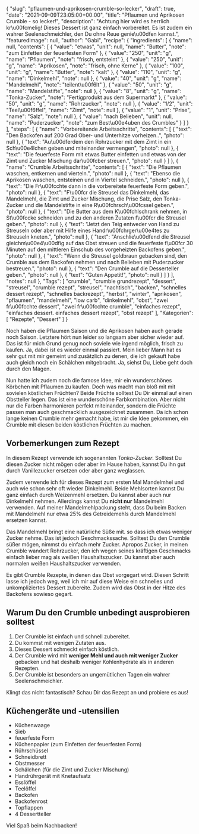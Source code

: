 {
    "slug": "pflaumen-und-aprikosen-crumble-so-lecker",
    "draft": true,
    "date": "2021-09-09T23:05:00+00:00",
    "title": "Pflaumen und Aprikosen Crumble - so lecker!",
    "description": "Achtung hier wird es herrlich kr\u00fcmelig! Dieses Dessert ist ganz einfach vorbereitet. Es ist zudem ein wahrer Seelenschmeichler, den Du ohne Reue genie\u00dfen kannst.",
    "featuredImage": null,
    "author": "Gabi",
    "recipe": {
        "ingredients": [
            {
                "name": null,
                "contents": [
                    {
                        "value": "etwas",
                        "unit": null,
                        "name": "Butter",
                        "note": "zum Einfetten der feuerfesten Form"
                    },
                    {
                        "value": "250",
                        "unit": "g",
                        "name": "Pflaumen",
                        "note": "frisch, entsteint"
                    },
                    {
                        "value": "250",
                        "unit": "g",
                        "name": "Aprikosen",
                        "note": "frisch, ohne Kerne"
                    },
                    {
                        "value": "100",
                        "unit": "g",
                        "name": "Butter",
                        "note": "kalt"
                    },
                    {
                        "value": "110",
                        "unit": "g",
                        "name": "Dinkelmehl",
                        "note": null
                    },
                    {
                        "value": "40",
                        "unit": "g",
                        "name": "Mandelmehl",
                        "note": "teilent\u00f6lt"
                    },
                    {
                        "value": "50",
                        "unit": "g",
                        "name": "Mandelstifte",
                        "note": null
                    },
                    {
                        "value": "8",
                        "unit": "g",
                        "name": "Tonka-Zucker",
                        "note": "Fertigprodukt aus dem Supermarkt"
                    },
                    {
                        "value": "50",
                        "unit": "g",
                        "name": "Rohrzucker",
                        "note": null
                    },
                    {
                        "value": "1\/2",
                        "unit": "Teel\u00f6ffel",
                        "name": "Zimt",
                        "note": null
                    },
                    {
                        "value": "1",
                        "unit": "Prise",
                        "name": "Salz",
                        "note": null
                    },
                    {
                        "value": "nach Belieben",
                        "unit": null,
                        "name": "Puderzucker",
                        "note": "zum Best\u00e4uben des Crumbles"
                    }
                ]
            }
        ],
        "steps": [
            {
                "name": "Vorbereitende Arbeitsschritte",
                "contents": [
                    {
                        "text": "Den Backofen auf 200 Grad Ober- und Unterhitze vorheizen..",
                        "photo": null
                    },
                    {
                        "text": "Au\u00dferdem den Rohrzucker mit dem Zimt in ein Sch\u00e4lchen geben und miteinander vermengen",
                        "photo": null
                    },
                    {
                        "text": "Die feuerfeste Form mit etwas Butter einfetten und etwas von der Zimt und Zucker Mischung dar\u00fcber streuen.",
                        "photo": null
                    }
                ]
            },
            {
                "name": "Crumble Arbeitsschritte",
                "contents": [
                    {
                        "text": "Die Pflaumen  waschen, entkernen und vierteln.",
                        "photo": null
                    },
                    {
                        "text": "Ebenso die Aprikosen  waschen, entsteinen und in Viertel schneiden.",
                        "photo": null
                    },
                    {
                        "text": "Die Fr\u00fcchte dann in die vorbereitete feuerfeste Form geben.",
                        "photo": null
                    },
                    {
                        "text": "F\u00fcr die Streusel das Dinkelmehl, das Mandelmehl, die Zimt und  Zucker Mischung, die Prise Salz, den Tonka-Zucker und die Mandelstifte in eine R\u00fchrsch\u00fcssel geben.",
                        "photo": null
                    },
                    {
                        "text": "Die Butter aus dem K\u00fchlschrank nehmen, in St\u00fccke schneiden und zu den anderen Zutaten f\u00fcr die Streusel geben.",
                        "photo": null
                    },
                    {
                        "text": "Jetzt den Teig entweder von Hand zu Streuseln oder aber mit Hilfe eines Handr\u00fchrger\u00e4tes zu Streuseln kneten.",
                        "photo": null
                    },
                    {
                        "text": "Anschlie\u00dfend die Streusel gleichm\u00e4\u00dfig auf das Obst streuen und die feuerfeste f\u00fcr 30 Minuten auf den mittleren Einschub des vorgeheizten Backofens geben.",
                        "photo": null
                    },
                    {
                        "text": "Wenn die Streusel goldbraun gebacken sind, den Crumble aus dem Backofen nehmen und nach Belieben mit Puderzucker bestreuen.",
                        "photo": null
                    },
                    {
                        "text": "Den Crumble auf die Desserteller geben.",
                        "photo": null
                    },
                    {
                        "text": "Guten Appetit!",
                        "photo": null
                    }
                ]
            }
        ],
        "notes": null
    },
    "Tags": [
        "crumble",
        "crumble grundrezept",
        "dessert",
        "streusel",
        "crumble rezept",
        "streusel",
        "nachtisch",
        "backen",
        "schnelles dessert rezept",
        "schnelles backrezept",
        "herbst",
        "winter",
        "aprikosen",
        "pflaumen",
        "mandelmehl",
        "low carb",
        "dinkelmehl",
        "obst",
        "zwei fr\u00fcchte dessert",
        "zwei fr\u00fcchte crumble",
        "einfaches rezept",
        "einfaches dessert. einfaches dessert rezept",
        "obst rezept"
    ],
    "Kategorien": [
        "Rezepte",
        "Dessert"
    ]
}

Noch haben die Pflaumen Saison und die Aprikosen haben auch gerade noch Saison. Letztere hört nun leider so langsam aber sicher wieder auf. Das ist für mich Grund genug noch soviele wie irgend möglich, frisch zu kaufen. Ja, dabei ist es wieder einmal passiert. Mein lieber Mann hat es  sehr gut mit mir gemeint und  zusätzlich zu denen, die ich gekauft habe auch gleich noch ein Schälchen mitgebracht. Ja, siehst Du, Liebe geht doch durch den Magen.

Nun hatte ich zudem noch die famose Idee, mir ein wunderschönes Körbchen mit Pflaumen zu kaufen. Doch was macht man bloß mit mit sovielen köstlichen Früchten? Beide Früchte solltest Du Dir einmal auf einen Obstteller legen. Das ist eine wunderschöne Farbkombination. Aber nicht nur die Farben harmonieren perfekt miteinander, sondern die Früchte passen man auch geschmacklich ausgezeichnet zusammen. Da ich schon lange keinen Crumble mehr gemacht habe, ist mir die Idee gekommen, ein Crumble mit diesen beiden köstlichen Früchten zu machen.

## Vorbemerkungen zum Rezept

In diesem Rezept verwende ich sogenannten *Tonka-Zucker*. Solltest Du diesen Zucker nicht mögen oder aber im Hause haben, kannst Du ihn gut durch Vanillezucker ersetzen oder aber ganz weglassen.

Zudem verwende ich für dieses Rezept zum ersten Mal Mandelmhel und auch wie schon sehr oft wieder Dinkelmehl. Beide Mehlsorten kannst Du ganz einfach durch Weizenmehl ersetzen. Du kannst aber auch nur Dinkelmehl nehmen. Allerdings kannst Du **nicht nur** Mandelmehl verwenden. Auf meiner Mandelmehlpackung steht, dass Du beim Backen mit Mandelmehl nur etwa 25% des Getreidemehls durch Mandelmehl ersetzen kannst.

Das Mandelmehl bringt eine natürliche Süße mit. so dass ich etwas weniger Zucker nehme. Das ist jedoch Geschmackssache. Solltest Du den Crumble süßer mögen, nimmst du einfach mehr Zucker. Apropos Zucker, in meinen Crumble wandert Rohrzucker, den ich wegen seines kräftigen Geschmacks einfach lieber mag als weißen Haushaltszucker. Du kannst  aber auch normalen weißen Haushaltszucker verwenden.

Es gibt Crumble Rezepte, in denen das Obst vorgegart wird. Diesen Schritt lasse ich jedoch weg, weil ich mir auf diese Weise ein schnelles und unkompliziertes Dessert zubereite. Zudem wird das Obst in der Hitze des Backofens sowieso gegart.

## Warum Du den Crumble unbedingt ausprobieren solltest

1. Der Crumble ist einfach und schnell zubereitet.
1. Du kommst mit wenigen Zutaten aus.
1. Dieses Dessert schmeckt einfach köstlich.
1. Der Crumble wird mit **weniger Mehl und auch mit weniger Zucker** gebacken und hat deshalb weniger Kohlenhydrate als in anderen Rezepten.
1. Der Crumble ist besonders an ungemütlichen Tagen ein wahrer Seelenschmeichler.

Klingt das nicht fantastisch? Schau Dir das Rezept an und probiere es aus!

## Küchengeräte und -utensilien

- Küchenwaage
- Sieb
- feuerfeste Form
- Küchenpapier (zum Einfetten der feuerfesten Form)
- Rührschüssel
- Schneidbrett
- Obstmesser
- Schälchen (für die Zimt und Zucker Mischung)
- Handrührgerät mit Knetaufsatz
- Esslöffel
- Teelöffel
- Backofen
- Backofenrost
- Topflappen
- 4 Dessertteller

Viel Spaß beim Nachbacken!